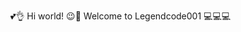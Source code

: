 💕👌 Hi world! 😉👋
Welcome to
          Legendcode001 💻💻💻

<!--
**Legendcode001/Legendcode001** is a ✨ _special_ ✨ repository because its `README.md` (this file) appears on your GitHub profile.

Here are some ideas to get you started:

- 🔭 I’m currently working on ... Developing a web application for managing personal finances.
- 🌱 I’m currently learning ... Advanced JavaScript frameworks like React.js and Vue.js to enhance my frontend development skills.
- 👯 I’m looking to collaborate on ... Open-source projects related to environmental sustainability and renewable energy.
- 🤔 I’m looking for help with ... Optimizing database queries for better performance in large-scale applications.
- 💬 Ask me about ...  JavaScript and Crafting User Interfaces!
- 📫 How to reach me: ... Feel free to send me a message on LinkedIn at [https://github.com/Legendcode001/Legendcode001.git].
- 😄 Pronouns: ... He/Him
- ⚡ Fun fact: ... I once hiked to the summit of Mount Kilimanjaro, the highest peak in Africa!
-->
